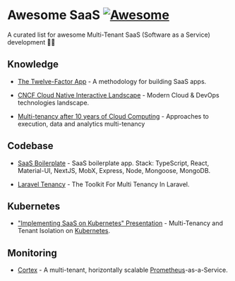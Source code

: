 # Awesome SaaS [![Awesome](https://cdn.rawgit.com/sindresorhus/awesome/d7305f38d29fed78fa85652e3a63e154dd8e8829/media/badge.svg)](https://github.com/sindresorhus/awesome)

A curated list for awesome Multi-Tenant SaaS (Software as a Service) development 🐕‍🔥

## Knowledge

* [The Twelve-Factor App](https://12factor.net) - A methodology for building SaaS apps.

* [CNCF Cloud Native Interactive Landscape](https://landscape.cncf.io) - Modern Cloud & DevOps technologies landscape.

* [Multi-tenancy after 10 years of Cloud Computing](https://hackernoon.com/multi-tenancy-after-10-years-of-cloud-computing-19de782ef899) - Approaches to execution, data and analytics multi-tenancy

## Codebase

* [SaaS Boilerplate](https://github.com/async-labs/saas) - SaaS boilerplate app. Stack: TypeScript, React, Material-UI, NextJS, MobX, Express, Node, Mongoose, MongoDB.

* [Laravel Tenancy](https://github.com/hyn/multi-tenant) - The Toolkit For Multi Tenancy In Laravel.

## Kubernetes

* ["Implementing SaaS on Kubernetes" Presentation](https://events.linuxfoundation.org/wp-content/uploads/2018/02/Implementing-SaaS-on-Kubernetes-Michael-Knapp-Andrew-Gao-Capital-One.pdf) - Multi-Tenancy and Tenant Isolation on [Kubernetes](https://kubernetes.io/).

## Monitoring

* [Cortex](https://github.com/cortexproject/cortex) - A multi-tenant, horizontally scalable [Prometheus](https://prometheus.io/)-as-a-Service.
